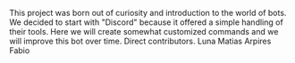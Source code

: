 This project was born out of curiosity and introduction to the world of bots.
We decided to start with "Discord" because it offered a simple handling of their tools.
Here we will create somewhat customized commands and we will improve this bot over time.
Direct contributors.
Luna Matias
Arpires Fabio
